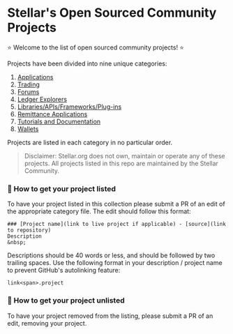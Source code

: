 # Stellar's Open Sourced Community Projects


⭐ Welcome to the list of open sourced community projects! ⭐
 
Projects have been divided into nine unique categories:
1. [Applications](Applications.md)
2. [Trading](Trading.md)
3. [Forums](Forums.md)
4. [Ledger Explorers](LedgerExplorers.md)
5. [Libraries/APIs/Frameworks/Plug-ins](LibraryAPIsAndMore.md)
6. [Remittance Applications](Remittance.md)
7. [Tutorials and Documentation](TutorialsAndDocs.md)
8. [Wallets](Wallets.md)

Projects are listed in each category in no particular order. 

> Disclaimer: Stellar.org does not own, maintain or operate any of these projects. All projects listed in this repo are maintained by the Stellar Community.

### 🚀 How to get your project listed
To have your project listed in this collection please submit a PR of an edit of the appropriate category file. The edit should follow this format: 
 
    ### [Project name](link to live project if applicable) - [source](link to repository)   
    Description 
    &nbsp;

Descriptions should be 40 words or less, and should be followed by two trailing spaces. Use the following format in your description / project name to prevent GitHub's autolinking feature:

    link<span>.project

### 🚀 How to get your project unlisted
To have your project removed from the listing, please submit a PR of an edit, removing your project. 



